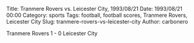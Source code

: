 Title: Tranmere Rovers vs. Leicester City, 1993/08/21
Date: 1993/08/21 00:00
Category: sports
Tags: football, football scores, Tranmere Rovers, Leicester City
Slug: tranmere-rovers-vs-leicester-city
Author: carbonero


Tranmere Rovers 1 - 0 Leicester City
